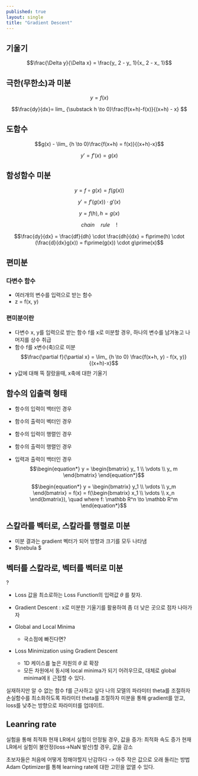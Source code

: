 ```yaml
---
published: true
layout: single
title: "Gradient Descent"
---
```


## 기울기
$$\frac{\Delta y}{\Delta x} = \frac{y_ 2 - y_ 1}{x_ 2 - x_ 1}$$

## 극한(무한소)과 미분
$$y = f(x)$$   

$$\frac{dy}{dx}= lim_ {\substack h \to 0}\frac{f(x+h)-f(x)}{(x+h) - x} $$

## 도함수
$$g(x) - \lim_ {h \to 0}\frac{f(x+h) = f(x)}{(x+h)-x}$$   

$$y\prime = f\prime(x) = g(x)$$

## 함성함수 미분
$$y = f \circ g(x) = f(g(x))$$   

$$y\prime = f\prime(g(x)) \cdot g\prime(x)$$   

$$y = f(h), h = g(x)$$   

$$chain \quad rule \quad!$$   

$$\frac{dy}{dx} = \frac{df}{dh} \cdot \frac{dh}{dx} = f\prime(h) \cdot (\frac{d}{dx}g(x)) = f\prime(g(x)) \cdot g\prime(x)$$

## 편미분
### 다변수 함수
* 여러개의 변수를 입력으로 받는 함수
* z = f(x, y)
### 편미분이란
* 다변수 x, y를 입력으로 받는 함수 f를 x로 미분할 경우, 하나의 변수를 남겨놓고 나머지를 상수 취급
* 함수 f를 x변수(축)으로 미분
$$\frac{\partial f}{\partial x} = \lim_ {h \to 0} \frac{f(x+h, y) - f(x, y)}{(x+h)-x}$$
* y값에 대해 뚝 잘랐을때, x축에 대한 기울기

## 함수의 입출력 형태
* 함수의 입력이 백터인 경우
* 함수의 출력이 벡터인 경우
* 함수의 입력이 행렬인 경우
* 함수의 출력이 행렬인 경우
* 입력과 출력이 백터인 경우
$$\begin{equation*}
  y = 
  \begin{bmatrix} 
  y_ 1 \\
  \vdots \\
  y_ m
  \end{bmatrix} 
\end{equation*}$$

  $$\begin{equation*} y = \begin{bmatrix} y_1 \\ \vdots \\  y_m \end{bmatrix} = f(x) = f(\begin{bmatrix} x_1 \\ \vdots \\ x_n \end{bmatrix}), \quad where f: \mathbb R^n \to \mathbb R^m \end{equation*}$$

## 스칼라를 벡터로, 스칼라를 행렬로 미분
 * 미분 결과는 gradient 벡터가 되어 방향과 크기를 모두 나타냄
 * $\nebula $

## 벡터를 스칼라로, 벡터를 벡터로 미분

?


* Loss 값을 최소로하는 Loss Function의 입력값 $\theta$ 를 찾자.
* Gradient Descent : x로 미분한 기울기를 활용하여 좀 더 낮은 곳으로 점차 나아가자

* Global and Local Minima
  * 국소점에 빠진다면?
* Loss Minimization using Gradient Descent
  * 1D 케이스를 높은 차원의 $\theta$ 로 확장
  * 모든 차원에서 동시에 local minima가 되기 어려우므로, 대체로 global minima에ㅐ 근접할 수 있다.
 
실재하지만 알 수 없는 함수 f를 근사하고 싶다
나의 모델의 파라미터 theta를 조절하자
손실함수를 최소화하도록 파라미터 theta를 조절하자
미분을 통해 gradient를 얻고, loss를 낮추는 방향으로 파라미터를 업데이트.

## Leanring rate
실험을 통해 최적화
현재 LR에서 실험이 안정될 경우, 값을 증가: 최적화 속도 증가
현재 LR에서 실험이 불안정(loss->NaN 발산)할 경우, 값을 감소

초보자들은 처음에 어떻게 정해야할지 난감하다 -> 아주 작은 값으로 오래 돌리는 방법
Adam Optimizer를 통해 learning rate에 대한 고민을 없앨 수 있다. 




